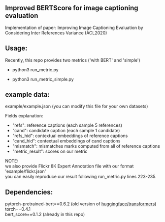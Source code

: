 ## Improved BERTScore for image captioning evaluation
Implementation of paper: Improving Image Captioning Evaluation by Considering Inter References Variance (ACL2020)



## Usage:
Recently, this repo provides two metrics ('with BERT' and 'simple')

* python3 run_metric.py    
    
* python3 run_metric_simple.py 

## example data:

example/example.json (you can modify this file for your own datasets)   



Fields explanation:  
* "refs": reference captions (each sample 5 references)    
* "cand": candidate caption (each sample 1 candidate)
* "refs_hid": contextual embeddings of reference captions
* "cand_hid": contextual embeddings of cand captions
* "mismatch": mismatches marks computed from all of reference captions
* "metric_result": scores on our metric  

  
NOTE:   
we also provide Flickr 8K Expert Annotation file with our format 'example/flickr.json'  
you can easily reproduce our result following run_metric.py lines 223-235.


## Dependencies:
pytorch-pretrained-bert==0.6.2 (old version of [huggingface/transformers](https://github.com/huggingface/transformers))     
torch==0.4.1  
bert_score==0.1.2 (already in this repo)


